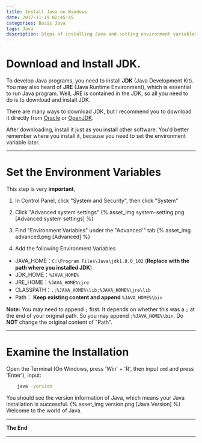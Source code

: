 ```yaml
---
title: Install Java on Windows
date: 2017-11-19 02:45:45
categories: Basic Java
tags: Java
description: Steps of installing Java and setting environment variables on Windows.
---
```


# Download and Install JDK.
To develop Java programs, you need to install **JDK** (Java Development Kit). You may also heard of **JRE** (Java Runtime Environment), which is essential to run Java program. Well, JRE is contained in the JDK, so all you need to do is to download and install JDK.

There are many ways to download JDK, but I recommend you to download it directly from [Oracle](http://www.oracle.com/technetwork/java/javase/downloads/index.html) or [OpenJDK](https://openjdk.java.net/).

After downloading, install it just as you install other software. You'd better remember where you install it, because you need to set the environment variable later.

***
# Set the Environment Variables

This step is very **important**, 

1. In Control Panel, click "System and Security", then click "System"

2. Click "Advanced system settings"
{% asset_img system-setting.png [Advanced system settings] %}

3. Find "Environment Variables" under the "Advanced'" tab
{% asset_img advanced.png [Advanced] %}

4. Add the following Environment Variables

- JAVA_HOME：`C:\Program Files\Java\jdk1.8.0_102` (**Replace with the path where you installed JDK**)
- JDK_HOME：`%JAVA_HOME%`
- JRE_HOME：`%JAVA_HOME%\jre`
- CLASSPATH：`.;%JAVA_HOME%\lib;%JAVA_HOME%\jre\lib`
- Path： **Keep existing content and append** `%JAVA_HOME%\bin` 

**Note:**  You may need to append  `;` first. It depends on whether this was a `;` at the end of your original path. So you may append `;%JAVA_HOME%\bin`. Do **NOT** change the original content of "Path".


***
# Examine the Installation

Open the Terminal (On Windows, press 'Win' + 'R', then input `cmd` and press 'Enter'), input:

```bash
    java -version
```

You should see the version information of Java, which means your Java installation is successful.
{% asset_img version.png [Java Version] %}
Welcome to the world of Java.
***

**The End**

***